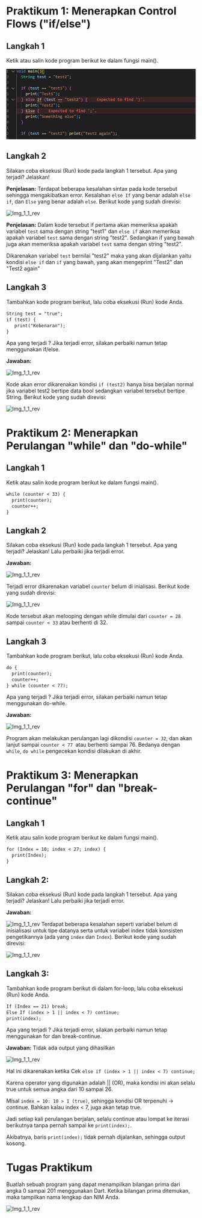 
# Praktikum 1: Menerapkan Control Flows ("if/else")

## Langkah 1
Ketik atau salin kode program berikut ke dalam fungsi main().

![Img_1_1](/codelab03_dart/img/Screenshot_1_1.png)

## Langkah 2
Silakan coba eksekusi (Run) kode pada langkah 1 tersebut. Apa yang terjadi? Jelaskan!

**Penjelasan:**
Terdapat beberapa kesalahan sintax pada kode tersebut sehingga mengakibatkan error. Kesalahan
``` else If ``` yang benar adalah ```else if```, dan ```Else``` yang benar adalah ```else```. Berikut kode yang sudah direvisi:

![Img_1_1_rev](/codelab03_dart/img/Screenshot_1_1_rev.png)

**Penjelasan:** Dalam kode tersebut if pertama akan memeriksa apakah variabel ```test``` sama dengan string "test1" dan ```else if``` akan memeriksa apakah variabel ```test``` sama dengan string "test2". Sedangkan if yang bawah juga  akan memeriksa apakah variabel ```test``` sama dengan string "test2".

Dikarenakan variabel ```test``` bernilai "test2" maka yang akan dijalankan yaitu kondisi ```else if``` dan ```if``` yang bawah, yang akan mengeprint "Test2" dan "Test2 again"

## Langkah 3

Tambahkan kode program berikut, lalu coba eksekusi (Run) kode Anda.
```
String test = "true";
if (test) {
   print("Kebenaran");
}
```
Apa yang terjadi ? Jika terjadi error, silakan perbaiki namun tetap menggunakan if/else.

**Jawaban:** 

![Img_1_1_rev](/codelab03_dart/img/Screenshot_1_3.png)

Kode akan error dikarenakan kondisi ```if (test2)``` hanya bisa berjalan normal jika variabel test2 bertipe data bool sedangkan variabel tersebut bertipe String. Berikut kode yang sudah direvisi:

![Img_1_1_rev](/codelab03_dart/img/Screenshot_1_3_rev.png)



# Praktikum 2: Menerapkan Perulangan "while" dan "do-while"

## Langkah 1
Ketik atau salin kode program berikut ke dalam fungsi main().

```
while (counter < 33) {
  print(counter);
  counter++;
}
```

## Langkah 2
Silakan coba eksekusi (Run) kode pada langkah 1 tersebut. Apa yang terjadi? Jelaskan! Lalu perbaiki jika terjadi error.

**Jawaban:**

![Img_1_1_rev](/codelab03_dart/img/Screenshot_2_1.png)

Terjadi error dikarenakan variabel ```counter``` belum di inialisasi. Berikut kode yang sudah direvisi:

![Img_1_1_rev](/codelab03_dart/img/Screenshot_2_1_rev.png)

Kode tersebut akan melooping dengan while dimulai dari ```counter = 28``` sampai ```counter < 33``` atau berhenti di 32.

## Langkah 3
Tambahkan kode program berikut, lalu coba eksekusi (Run) kode Anda.
```
do {
  print(counter);
  counter++;
} while (counter < 77);
```
Apa yang terjadi ? Jika terjadi error, silakan perbaiki namun tetap menggunakan do-while.

**Jawaban:** 

![Img_1_1_rev](/codelab03_dart/img/Screenshot_2_3.png)

Program akan melakukan perulangan lagi dikondisi ```counter = 32```, dan akan lanjut sampai ```counter < 77 ```atau berhenti sampai 76. Bedanya dengan ```while```, ```do while``` pengecekan kondisi dilakukan di akhir.


# Praktikum 3: Menerapkan Perulangan "for" dan "break-continue"

## Langkah 1
Ketik atau salin kode program berikut ke dalam fungsi main().
```
for (Index = 10; index < 27; index) {
  print(Index);
}
```

## Langkah 2:
Silakan coba eksekusi (Run) kode pada langkah 1 tersebut. Apa yang terjadi? Jelaskan! Lalu perbaiki jika terjadi error.

**Jawaban:** 

![Img_1_1_rev](/codelab03_dart/img/Screenshot_3_1.png)
Terdapat beberapa kesalahan seperti variabel belum di inisialisasi untuk tipe datanya serta untuk variabel index tidak konsisten pengetikannya (ada yang ```index``` dan ```Index```). Berikut kode yang sudah direvisi:

![Img_1_1_rev](/codelab03_dart/img/Screenshot_3_1_rev.png)

## Langkah 3:
Tambahkan kode program berikut di dalam for-loop, lalu coba eksekusi (Run) kode Anda.
```
If (Index == 21) break;
Else If (index > 1 || index < 7) continue;
print(index);
```
Apa yang terjadi ? Jika terjadi error, silakan perbaiki namun tetap menggunakan for dan break-continue.

**Jawaban:** Tidak ada output yang dihasilkan

![Img_1_1_rev](/codelab03_dart/img/Screenshot_3_3_rev.png)

Hal ini dikarenakan ketika Cek ```else if (index > 1 || index < 7) continue;```

Karena operator yang digunakan adalah || (OR), maka kondisi ini akan selalu true untuk semua angka dari 10 sampai 26.

Misal ```index = 10: 10 > 1 (true)```, sehingga kondisi OR terpenuhi → continue. Bahkan kalau index < 7, juga akan tetap true.

Jadi setiap kali perulangan berjalan, selalu continue atau lompat ke iterasi berikutnya tanpa pernah sampai ke ```print(index);```.

Akibatnya, baris ```print(index);``` tidak pernah dijalankan, sehingga output kosong.


# Tugas Praktikum
Buatlah sebuah program yang dapat menampilkan bilangan prima dari angka 0 sampai 201 menggunakan Dart. Ketika bilangan prima ditemukan, maka tampilkan nama lengkap dan NIM Anda.

![Img_1_1_rev](/codelab03_dart/img/Screenshot_4_rev.png)
